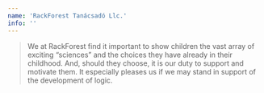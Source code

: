 ```yaml
---
name: 'RackForest Tanácsadó Llc.'
info: ''
---
```


>  We at RackForest find it important to show children the vast array of exciting “sciences” and the choices they have already in their childhood.
And, should they choose, it is our duty to support and motivate them.
It especially pleases us if we may stand in support of the development of logic.
